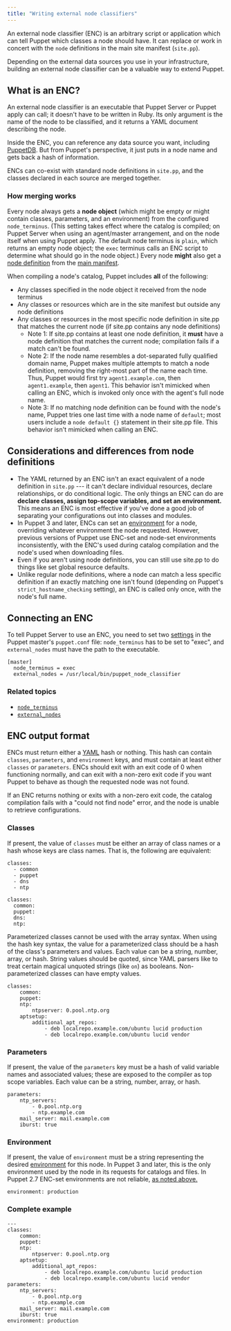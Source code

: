 ```yaml
---
title: "Writing external node classifiers"
---
```


[environment]: ./environments.html
[node definition]: ./lang_node_definitions.html
[main manifest]: ./dirs_manifest.html

An external node classifier (ENC) is an arbitrary script or application which can tell Puppet which classes a node should have. It can replace or work in concert with the `node` definitions in the main site manifest (`site.pp`).

Depending on the external data sources you use in your infrastructure, building an external node classifier can be a valuable way to extend Puppet.

## What is an ENC?

An external node classifier is an executable that Puppet Server or Puppet apply can call; it doesn't have to be written in Ruby. Its only argument is the name of the node to be classified, and it returns a YAML document describing the node.

Inside the ENC, you can reference any data source you want, including [PuppetDB]({{puppetdb}}). But from Puppet's perspective, it just puts in a node name and gets back a hash of information.

ENCs can co-exist with standard node definitions in `site.pp`, and the classes declared in each source are merged together.

### How merging works

Every node always gets a **node object** (which might be empty or might contain classes, parameters, and an environment) from the configured `node_terminus`. (This setting takes effect where the catalog is compiled; on Puppet Server when using an agent/master arrangement, and on the node itself when using Puppet apply. The default node terminus is `plain`, which returns an empty node object; the `exec` terminus calls an ENC script to determine what should go in the node object.) Every node **might** also get a [node definition][] from the [main manifest][].

When compiling a node's catalog, Puppet includes **all** of the following:

* Any classes specified in the node object it received from the node terminus
* Any classes or resources which are in the site manifest but outside any node definitions
* Any classes or resources in the most specific node definition in site.pp that matches the current node (if site.pp contains any node definitions)
    * Note 1: If site.pp contains at least one node definition, it **must** have a node definition that matches the current node; compilation fails if a match can't be found.
    * Note 2: If the node name resembles a dot-separated fully qualified domain name, Puppet makes multiple attempts to match a node definition, removing the right-most part of the name each time. Thus, Puppet would first try `agent1.example.com`, then `agent1.example`, then `agent1`. This behavior isn't mimicked when calling an ENC, which is invoked only once with the agent's full node name.
    * Note 3: If no matching node definition can be found with the node's name, Puppet tries one last time with a node name of `default`; most users include a `node default {}` statement in their site.pp file. This behavior isn't mimicked when calling an ENC.


## Considerations and differences from node definitions

[above]: #considerations-and-differences-from-node-definitions

* The YAML returned by an ENC isn't an exact equivalent of a node definition in `site.pp` --- it can't declare individual resources, declare relationships, or do conditional logic. The only things an ENC can do are **declare classes, assign top-scope variables, and set an environment.** This means an ENC is most effective if you've done a good job of separating your configurations out into classes and modules.
* In Puppet 3 and later, ENCs can set an [environment][] for a node,  overriding whatever environment the node requested. However, previous versions of Puppet use ENC-set and node-set environments inconsistently, with the ENC's used during catalog compilation and the node's used when downloading files.
* Even if you aren't using node definitions, you can still use site.pp to do things like set global resource defaults.
* Unlike regular node definitions, where a node can match a less specific definition if an exactly matching one isn't found (depending on Puppet's `strict_hostname_checking` setting), an ENC is called only once, with the node's full name.


## Connecting an ENC

To tell Puppet Server to use an ENC, you need to set two [settings](./config_about_settings.html) in the Puppet master's `puppet.conf` file: `node_terminus` has to be set to "exec", and `external_nodes` must have the path to the executable.

    [master]
      node_terminus = exec
      external_nodes = /usr/local/bin/puppet_node_classifier

### Related topics

-   [`node_terminus`](./configuration.html#nodeterminus)
-   [`external_nodes`](./configuration.html#externalnodes)


## ENC output format

ENCs must return either a [YAML](http://www.yaml.org) hash or nothing. This hash can contain `classes`, `parameters`, and `environment` keys, and must contain at least either `classes` or `parameters`. ENCs should exit with an exit code of 0 when functioning normally, and can exit with a non-zero exit code if you want Puppet to behave as though the requested node was not found.

If an ENC returns nothing or exits with a non-zero exit code, the catalog compilation fails with a "could not find node" error, and the node is unable to retrieve configurations.

### Classes

If present, the value of `classes` must be either an array of class names or a hash whose keys are class names. That is, the following are equivalent:

    classes:
      - common
      - puppet
      - dns
      - ntp

    classes:
      common:
      puppet:
      dns:
      ntp:

Parameterized classes cannot be used with the array syntax. When using the hash key syntax, the value for a parameterized class should be a hash of the class's parameters and values. Each value can be a string, number, array, or hash. String values should be quoted, since YAML parsers like to treat certain magical unquoted strings (like `on`) as booleans. Non-parameterized classes can have empty values.

    classes:
        common:
        puppet:
        ntp:
            ntpserver: 0.pool.ntp.org
        aptsetup:
            additional_apt_repos:
                - deb localrepo.example.com/ubuntu lucid production
                - deb localrepo.example.com/ubuntu lucid vendor

### Parameters

If present, the value of the `parameters` key must be a hash of valid variable names and associated values; these are exposed to the compiler as top scope variables. Each value can be a string, number, array, or hash.

    parameters:
        ntp_servers:
            - 0.pool.ntp.org
            - ntp.example.com
        mail_server: mail.example.com
        iburst: true


### Environment

If present, the value of `environment` must be a string representing the desired [environment][] for this node. In Puppet 3 and later, this is the only environment used by the node in its requests for catalogs and files. In Puppet 2.7 ENC-set environments are not reliable, [as noted above.][above]

    environment: production

### Complete example

    ---
    classes:
        common:
        puppet:
        ntp:
            ntpserver: 0.pool.ntp.org
        aptsetup:
            additional_apt_repos:
                - deb localrepo.example.com/ubuntu lucid production
                - deb localrepo.example.com/ubuntu lucid vendor
    parameters:
        ntp_servers:
            - 0.pool.ntp.org
            - ntp.example.com
        mail_server: mail.example.com
        iburst: true
    environment: production

